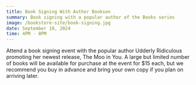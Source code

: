 ```yaml
---
title: Book Signing With Author Bookson
summary: Book signing with a popular author of the Books series
image: /bookstore-site/book-signing.jpg
date: September 10, 2024 
time: 4PM - 8PM
---
```

Attend a book signing event with the popular author Udderly Ridiculous promoting her newest release, The Moo in You. A large but limited number of books will be available for purchase at the event for $15 each, but we recommend you buy in advance and bring your own copy if you plan on arriving later.